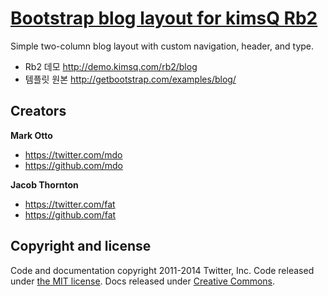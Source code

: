 # [Bootstrap blog layout for kimsQ Rb2](http://kimsq.github.io/rb2-examples-bootstrap)
Simple two-column blog layout with custom navigation, header, and type.

- Rb2 데모 <http://demo.kimsq.com/rb2/blog>
- 템플릿 원본 <http://getbootstrap.com/examples/blog/>



## Creators

**Mark Otto**

- <https://twitter.com/mdo>
- <https://github.com/mdo>

**Jacob Thornton**

- <https://twitter.com/fat>
- <https://github.com/fat>



## Copyright and license

Code and documentation copyright 2011-2014 Twitter, Inc. Code released under [the MIT license](LICENSE). Docs released under [Creative Commons](docs/LICENSE).